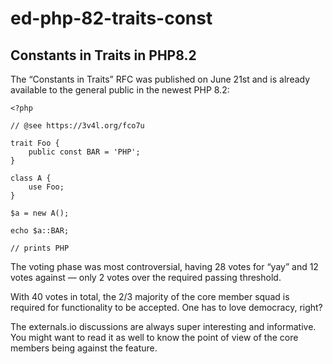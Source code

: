# ed-php-82-traits-const

## Constants in Traits in PHP8.2

The “Constants in Traits” RFC was published on June 21st and is already available to the general public in the newest PHP 8.2:

```
<?php

// @see https://3v4l.org/fco7u

trait Foo {
    public const BAR = 'PHP';
}

class A {
    use Foo;
}

$a = new A();

echo $a::BAR;

// prints PHP
```

The voting phase was most controversial, having 28 votes for “yay” and 12 votes against — only 2 votes over the required passing threshold.

With 40 votes in total, the 2/3 majority of the core member squad is required for functionality to be accepted. One has to love democracy, right?

The externals.io discussions are always super interesting and informative. You might want to read it as well to know the point of view of the core members being against the feature.
